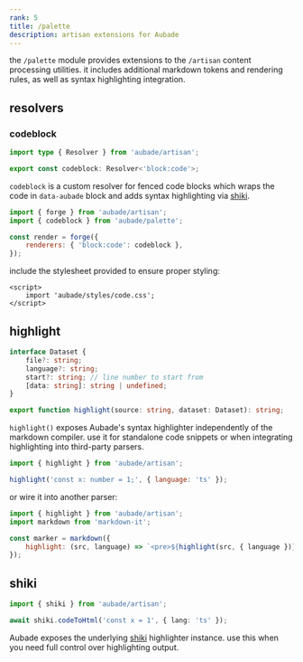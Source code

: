 ```yaml
---
rank: 5
title: /palette
description: artisan extensions for Aubade
---
```


the `/palette` module provides extensions to the `/artisan` content processing utilities. it includes additional markdown tokens and rendering rules, as well as syntax highlighting integration.

## resolvers

### codeblock

```typescript
import type { Resolver } from 'aubade/artisan';

export const codeblock: Resolver<'block:code'>;
```

`codeblock` is a custom resolver for fenced code blocks which wraps the code in `data-aubade` block and adds syntax highlighting via [shiki](https://shiki.style/).

```javascript
import { forge } from 'aubade/artisan';
import { codeblock } from 'aubade/palette';

const render = forge({ 
	renderers: { 'block:code': codeblock },
});
```

include the stylesheet provided to ensure proper styling:

```svelte file:+layout.svelte
<script>
	import 'aubade/styles/code.css';
</script>
```

## highlight

```typescript
interface Dataset {
	file?: string;
	language?: string;
	start?: string; // line number to start from
	[data: string]: string | undefined;
}

export function highlight(source: string, dataset: Dataset): string;
```

`highlight()` exposes Aubade's syntax highlighter independently of the markdown compiler. use it for standalone code snippets or when integrating highlighting into third-party parsers.

```javascript
import { highlight } from 'aubade/artisan';

highlight('const x: number = 1;', { language: 'ts' });
```

or wire it into another parser:

```javascript
import { highlight } from 'aubade/artisan';
import markdown from 'markdown-it';

const marker = markdown({
	highlight: (src, language) => `<pre>${highlight(src, { language })}</pre>`,
});
```

## shiki

```typescript
import { shiki } from 'aubade/artisan';

await shiki.codeToHtml('const x = 1', { lang: 'ts' });
```

Aubade exposes the underlying [shiki](https://shiki.style/) highlighter instance. use this when you need full control over highlighting output.
